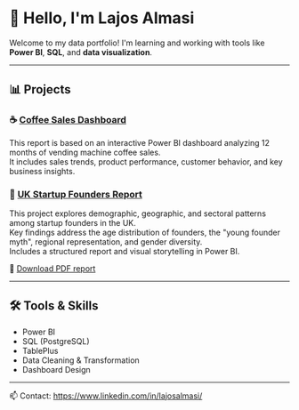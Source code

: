 # 👋 Hello, I'm Lajos Almasi

Welcome to my data portfolio! I'm learning and working with tools like **Power BI**, **SQL**, and **data visualization**.

---

## 📊 Projects

### ☕ [Coffee Sales Dashboard](https://github.com/lajosalmasi/lajos_portfolio/tree/main/coffee_sales_dashboard)
This report is based on an interactive Power BI dashboard analyzing 12 months of vending machine coffee sales.  
It includes sales trends, product performance, customer behavior, and key business insights.

### 🚀 [UK Startup Founders Report](https://github.com/lajosalmasi/lajos_portfolio/tree/main/uk_startup_founders)
This project explores demographic, geographic, and sectoral patterns among startup founders in the UK.  
Key findings address the age distribution of founders, the "young founder myth", regional representation, and gender diversity.  
Includes a structured report and visual storytelling in Power BI.

📄 [Download PDF report](https://github.com/lajosalmasi/lajos_portfolio/blob/main/uk_startup_founders/UK%20Startup%20Founders.pdf)

---

## 🛠️ Tools & Skills

- Power BI
- SQL (PostgreSQL)
- TablePlus
- Data Cleaning & Transformation
- Dashboard Design

---

📫 Contact: https://www.linkedin.com/in/lajosalmasi/
